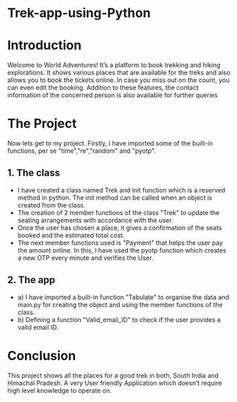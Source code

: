 # Trek-app-using-Python

# Introduction
Welcome to World Adventures!
It’s a platform to book trekking and hiking explorations. 
It shows various places that are available for the treks and also allows you to book the tickets online. In case you miss out on the count, you can even edit the booking. 
Addition to these features, the contact information of the concerned person is also available for further queries

# The Project
Now lets get to my project.
Firstly, I have imported some of the built-in functions, per se "time","re","random" and "pyotp".

## 1. The class
* I have created a class named Trek and init function which is a reserved method in python. The init method can be called when an object is created from the class.
* The creation of 2 member functions of the class "Trek" to update the seating arrangements with accordance with the user.
* Once the user has chosen a place, it gives a confirmation of the seats booked and the estimated total cost.
* The next member functions used is "Payment" that helps the user pay the amount online. In this, I have used the pyotp function which creates a new OTP every minute and verifies the User.
## 2. The app
* a) I have imported a built-in function "Tabulate" to organise the data and main.py for creating the object and using the member functions of the class.
* b) Defining a function "Valid_email_ID" to check if the user provides a valid email ID.
         
# Conclusion
This project shows all the places for a good trek in both, South India and Himachal Pradesh.  A very User friendly Application which doesn’t require high level knowledge to operate on.
